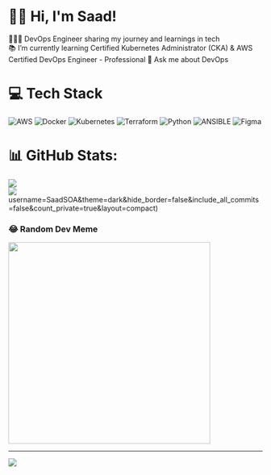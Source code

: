 # 👋🏾 Hi, I'm Saad!
👨🏾‍💻 DevOps Engineer sharing my journey and learnings in tech <br/>
📚 I’m currently learning Certified Kubernetes Administrator (CKA) &  AWS Certified DevOps Engineer - Professional<be>
💬 Ask me about DevOps<br>


# 💻 Tech Stack
![AWS](https://img.shields.io/badge/AWS-%23FF9900.svg?style=flat-square&logo=amazon-aws&logoColor=white) ![Docker](https://img.shields.io/badge/docker-%230db7ed.svg?style=flat-square&logo=docker&logoColor=white) ![Kubernetes](https://img.shields.io/badge/kubernetes-%23326ce5.svg?style=flat-square&logo=kubernetes&logoColor=white) ![Terraform](https://img.shields.io/badge/terraform-%235835CC.svg?style=flat-square&logo=terraform&logoColor=white) ![Python](https://img.shields.io/badge/python-3670A0?style=flat-square&logo=python&logoColor=ffdd54) ![ANSIBLE](https://img.shields.io/badge/ansible-%231A1918.svg?style=flat-square&logo=ansible&logoColor=white)  ![Figma](https://img.shields.io/badge/figma-%23F24E1E.svg?style=flat-square&logo=figma&logoColor=white)
# 📊 GitHub Stats:
![](https://github-readme-stats.vercel.app/api?username=SaadSOA&theme=dark&hide_border=false&include_all_commits=false&count_private=true)<br/>
![](https://github-readme-streak-stats.herokuapp.com/?user=SaadSOA&theme=dark&hide_border=false)<br/>
username=SaadSOA&theme=dark&hide_border=false&include_all_commits=false&count_private=true&layout=compact)

### 😂 Random Dev Meme
<img src='https://randommeme-five.vercel.app/' style="height: 400px;"/>

---
[![](https://visitcount.itsvg.in/api?id=SaadSOA&icon=9&color=0)](https://visitcount.itsvg.in)

<!-- Proudly created with GPRM ( https://gprm.itsvg.in ) -->
